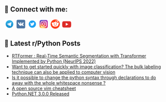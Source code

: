 ## 🔎 Connect with me:
[<img src="https://github.com/bullbesh/bullbesh/blob/main/images/Telegram.png" width="32" height="32" />](https://t.me/bullbesh)
[<img src="https://github.com/bullbesh/bullbesh/blob/main/images/VK.png" width="32" height="32" />](https://vk.com/bullbesh)
[<img src="https://github.com/bullbesh/bullbesh/blob/main/images/Twitter.png" width="32" height="32" />](https://twitter.com/bullbesh1)
[<img src="https://github.com/bullbesh/bullbesh/blob/main/images/Instagram.png" width="32" height="32" />](https://www.instagram.com/bullbesh)
[<img src="https://github.com/bullbesh/bullbesh/blob/main/images/Reddit.png" width="32" height="32" />](https://www.reddit.com/user/bullbesh)
[<img src="https://github.com/bullbesh/bullbesh/blob/main/images/YouTube.png" width="32" height="32" />](https://www.youtube.com/channel/UCtfjRs6uzgq5mfm8S06WTcg)

## 📕 Latest r/Python Posts
<!-- BLOG-POST-LIST:START -->
- [RTFormer : Real-Time Semantic Segmentation with Transformer Implemented by Python &lpar;NeurIPS 2022&rpar;](https://www.reddit.com/r/Python/comments/yxpb0m/rtformer_realtime_semantic_segmentation_with/)
- [Want to get started quickly with image classification? The bulk labeling technique can also be applied to computer vision](https://www.reddit.com/r/Python/comments/yxog4l/want_to_get_started_quickly_with_image/)
- [Is it possible to change the python syntax through declarations to do away with the whole whitespace nonsense ?](https://www.reddit.com/r/Python/comments/yxl1t9/is_it_possible_to_change_the_python_syntax/)
- [A open source vim cheatsheet](https://www.reddit.com/r/Python/comments/yxkk2c/a_open_source_vim_cheatsheet/)
- [Python.NET 3.0.0 Released](https://www.reddit.com/r/Python/comments/yxkik3/pythonnet_300_released/)
<!-- BLOG-POST-LIST:END -->
